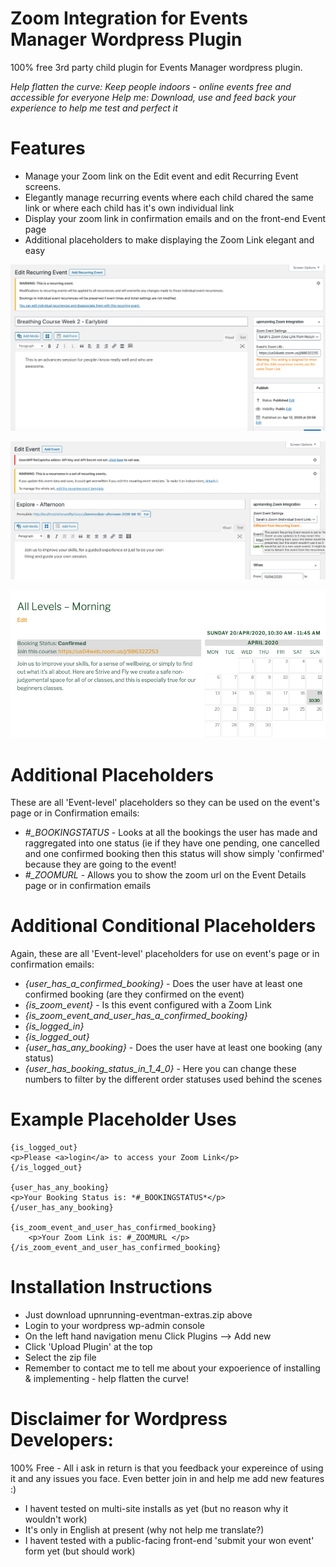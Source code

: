 # Zoom Integration for Events Manager Wordpress Plugin
100% free 3rd party child plugin for Events Manager wordpress plugin.

*Help flatten the curve: Keep people indoors - online events free and accessible for everyone*
*Help me: Download, use and feed back your experience to help me test and perfect it*

# Features
* Manage your Zoom link on the Edit event and edit Recurring Event screens.
* Elegantly manage recurring events where each child chared the same link or where each child has it's own individual link
* Display your zoom link in confirmation emails and on the front-end Event page
* Additional placeholders to make displaying the Zoom Link elegant and easy

![Recurring Event Admin Screenshot](/upnrunning-eventman-extras/screenshot-1.png?raw=true "Recurring Event Admin Screenshot")

![Single Event Admin Screenshot](/upnrunning-eventman-extras/screenshot-3.png?raw=true "Single Event Admin Screenshot")

![Front-end Event Listing Screenshot](/upnrunning-eventman-extras/screenshot-2.png?raw=true "Front-end Event Listing Screenshot")

# Additional Placeholders
These are all 'Event-level' placeholders so they can be used on the event's page or in Confirmation emails:

 * *#_BOOKINGSTATUS* - Looks at all the bookings the user has made and raggregated into one status (ie if they have one pending, one cancelled and one confirmed booking then this status will show simply 'confirmed' because they are going to the event!
 * *#_ZOOMURL* - Allows you to show the zoom url on the Event Details page or in confirmation emails
 
 # Additional Conditional Placeholders
 Again, these are all 'Event-level' placeholders for use on event's page or in confirmation emails:
 
  * *{user_has_a_confirmed_booking}* - Does the user have at least one confirmed booking (are they confirmed on the event)
  * *{is_zoom_event}* - Is this event configured with a Zoom Link
  * *{is_zoom_event_and_user_has_a_confirmed_booking}*
  * *{is_logged_in}*
  * *{is_logged_out}*
  * *{user_has_any_booking}* - Does the user have at least one booking (any status)
  * *{user_has_booking_status_in_1_4_0}* - Here you can change these numbers to filter by the different order statuses used behind the scenes
  
 # Example Placeholder Uses
```
{is_logged_out}
<p>Please <a>login</a> to access your Zoom Link</p>
{/is_logged_out}

{user_has_any_booking}
<p>Your Booking Status is: *#_BOOKINGSTATUS*</p>
{/user_has_any_booking}

{is_zoom_event_and_user_has_confirmed_booking}
    <p>Your Zoom Link is: #_ZOOMURL </p>
{/is_zoom_event_and_user_has_confirmed_booking}
```
# Installation Instructions
 - Just download upnrunning-eventman-extras.zip above
 - Login to your wordpress wp-admin console
 - On the left hand navigation menu Click Plugins --> Add new
 - Click 'Upload Plugin' at the top
 - Select the zip file
 - Remember to contact me to tell me about your expoerience of installing & implementing - help flatten the curve!

# Disclaimer for Wordpress Developers:
100% Free - All i ask in return is that you feedback your expereince of using it and any issues you face. Even better join in and help me add new features :)

 * I havent tested on multi-site installs as yet (but no reason why it wouldn't work)
 * It's only in English at present (why not help me translate?)
 * I havent tested with a public-facing front-end 'submit your won event' form yet (but should work)

